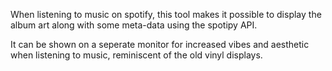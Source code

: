 When listening to music on spotify, this tool makes it possible to display the album art along with some meta-data using the spotipy API.

It can be shown on a seperate monitor for increased vibes and aesthetic when listening to music, reminiscent of the old vinyl displays.
